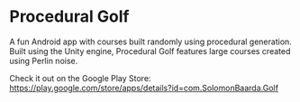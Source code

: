 # Procedural Golf
 
A fun Android app with courses built randomly using procedural generation. Built using the Unity engine, Procedural Golf features large courses created using Perlin noise.

Check it out on the Google Play Store: https://play.google.com/store/apps/details?id=com.SolomonBaarda.Golf
